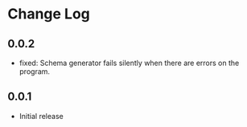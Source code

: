 # Change Log


## 0.0.2
- fixed: Schema generator fails silently when there are errors on the program.

## 0.0.1
- Initial release